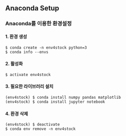 ## Anaconda Setup

### Anaconda를 이용한 환경설정

#### 1. 환경 생성
```
$ conda create -n env4stock python=3
$ conda info --envs
```
#### 2. 활성화
```
$ activate env4stock
```
#### 3. 필요한 라이브러리 설치
```
(env4stock) $ conda install numpy pandas matplotlib
(env4stock) $ conda install jupyter notebook
```
#### 4. 환경 삭제
```
(env4stock) $ deactivate
$ conda env remove -n env4stock
```
